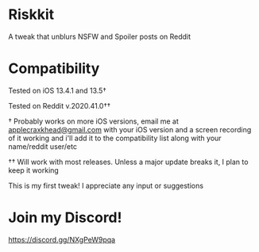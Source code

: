 # Riskkit
A tweak that unblurs NSFW and Spoiler posts on Reddit
# Compatibility
Tested on iOS 13.4.1 and 13.5†

Tested on Reddit v.2020.41.0††

† Probably works on more iOS versions, email me at applecraxkhead@gmail.com with your iOS version and a screen recording of it working and i'll add it to the compatibility list along with your name/reddit user/etc

†† Will work with most releases. Unless a major update breaks it, I plan to keep it working

This is my first tweak! I appreciate any input or suggestions

# Join my Discord!
https://discord.gg/NXgPeW9pqa
